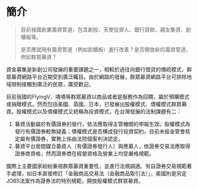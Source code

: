 # 簡介

> 目前我國創業籌資管道，包含創投、天使投資人、銀行貸款、親友集資、創櫃板等。
>
> 是否應就現有籌資管道（例如創櫃板）進行改善？是否開放新的籌資管道，例如群眾募資？

資金募集是新創公司發展的重要課題之一，相較於過往向銀行借貸的傳統模式，群眾募資網路平台近期受到廣泛矚目。由於網路的發展，群眾募資網路平台可排除地域限制接觸到廣泛的民眾，廣受歡迎。

目前我國的FlyingV、嘖嘖等群眾募資以商品或者是服務作為回饋，屬於預購模式或捐贈模式。然而包括美國、英國、日本，已發展出股權模式、債權模式群眾募資。股權模式以及債權模式又統稱為投資模式，在台灣發展的法制課題有二：

1. 募資活動屬於有價證券的發行，依法應取得主管機關的申報生效。股權模式為發行有價證券較無疑義；債權模式是否構成發行投資契約，目前未經金管會核定屬有價證券，實務上係由法院個案判決認定。
2. 募資平台居間媒合募資人（有價證券發行人）與應募人，依證券交易法應取得證券商資格，然而證券商在經營資格及營業上均受嚴格規範。

國際上主要國家紛紛重視群眾募資重要性，並進行法規調適。有自證券交易規範著手處理，如日本直接修訂「金融商品交易法（金融商品取引法）」，美國則是另定JOBS法案作為證券法的特別規範，開放股權模式群眾募資。
